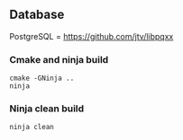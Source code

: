## Database

PostgreSQL = https://github.com/jtv/libpqxx

### Cmake and ninja build
```shell
cmake -GNinja ..
ninja
```

### Ninja clean build
```shell
ninja clean
```
